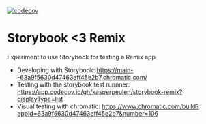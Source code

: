 [![codecov](https://codecov.io/gh/kasperpeulen/storybook-remix/branch/main/graph/badge.svg?token=QK0BRpWUgn)](https://codecov.io/gh/kasperpeulen/storybook-remix)

# Storybook <3 Remix

Experiment to use Storybook for testing a Remix app

- Developing with Storybook: https://main--63a9f5630d47463eff45e2b7.chromatic.com/
- Testing with the storybook test runnner: https://app.codecov.io/gh/kasperpeulen/storybook-remix?displayType=list
- Visual testing with chromatic: https://www.chromatic.com/build?appId=63a9f5630d47463eff45e2b7&number=106
